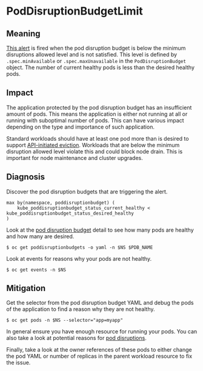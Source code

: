 # PodDisruptionBudgetLimit

## Meaning

[This alert][PodDisruptionBudgetLimit] is fired when the pod disruption budget
is below the minimum disruptions allowed level and is not satisfied.
This level is defined by `.spec.minAvailable` or `.spec.maxUnavailable` in
the `PodDisruptionBudget` object.
The number of current healthy pods is less than the desired healthy pods.


## Impact

The application protected by the pod disruption budget has an insufficient
amount of pods.
This means the application is either not running at all or running with
suboptimal number of pods.
This can have various impact depending on the type and importance of such
application.

Standard workloads should have at least one pod more than is desired to support
[API-initiated eviction][APIEviction]. Workloads that are below the minimum
disruption allowed level violate this and could block node drain.
This is important for node maintenance and cluster upgrades.


## Diagnosis

Discover the pod disruption budgets that are triggering the alert.

```console
max by(namespace, poddisruptionbudget) (
    kube_poddisruptionbudget_status_current_healthy < kube_poddisruptionbudget_status_desired_healthy
)
```

Look at the [pod disruption budget][SpecifyingPDB] detail to see how many pods
are healthy and how many are desired.

```console
$ oc get poddisruptionbudgets -o yaml -n $NS $PDB_NAME
```

Look at events for reasons why your pods are not healthy.

```console
$ oc get events -n $NS
```


## Mitigation

Get the selector from the pod disruption budget YAML and debug the pods
of the application to find a reason why they are not healthy.

```console
$ oc get pods -n $NS --selector="app=myapp"
```

In general ensure you have enough resource for running your pods.
You can also take a look at potential reasons
for [pod disruptions][PodDisruptions].

Finally, take a look at the owner references of these pods to either change
the pod YAML or number of replicas in the parent workload resource to fix
the issue.


[PodDisruptionBudgetLimit]: https://github.com/openshift/cluster-kube-controller-manager-operator/blob/20179ecfa3b8c5e766a21c98107f45b84196b914/manifests/0000_90_kube-controller-manager-operator_05_alerts.yaml#L33-L41
[PodDisruptions]: https://kubernetes.io/docs/concepts/workloads/pods/disruptions/
[SpecifyingPDB]: https://kubernetes.io/docs/tasks/run-application/configure-pdb/
[APIEviction]: https://kubernetes.io/docs/concepts/scheduling-eviction/api-eviction/
